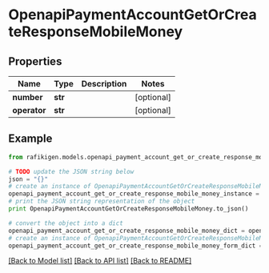 # OpenapiPaymentAccountGetOrCreateResponseMobileMoney


## Properties
Name | Type | Description | Notes
------------ | ------------- | ------------- | -------------
**number** | **str** |  | [optional] 
**operator** | **str** |  | [optional] 

## Example

```python
from rafikigen.models.openapi_payment_account_get_or_create_response_mobile_money import OpenapiPaymentAccountGetOrCreateResponseMobileMoney

# TODO update the JSON string below
json = "{}"
# create an instance of OpenapiPaymentAccountGetOrCreateResponseMobileMoney from a JSON string
openapi_payment_account_get_or_create_response_mobile_money_instance = OpenapiPaymentAccountGetOrCreateResponseMobileMoney.from_json(json)
# print the JSON string representation of the object
print OpenapiPaymentAccountGetOrCreateResponseMobileMoney.to_json()

# convert the object into a dict
openapi_payment_account_get_or_create_response_mobile_money_dict = openapi_payment_account_get_or_create_response_mobile_money_instance.to_dict()
# create an instance of OpenapiPaymentAccountGetOrCreateResponseMobileMoney from a dict
openapi_payment_account_get_or_create_response_mobile_money_form_dict = openapi_payment_account_get_or_create_response_mobile_money.from_dict(openapi_payment_account_get_or_create_response_mobile_money_dict)
```
[[Back to Model list]](../README.md#documentation-for-models) [[Back to API list]](../README.md#documentation-for-api-endpoints) [[Back to README]](../README.md)


